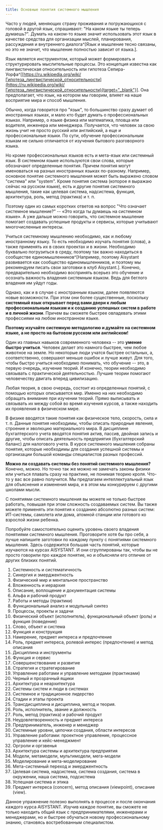 ```yaml
---
title: Основные понятия системного мышления
---
```


Часто у людей, меняющих страну проживания и погружающихся с головой в
другой язык, спрашивают: "На каком языке ты теперь думаешь?". Думать на
каком-то языке значит использовать этот язык в качестве средства для
организации мыслей, планирования, рассуждения и внутреннего
диалога^[Язык и мышление тесно связаны, но это не
значит, что мышление полностью зависит от языка.].

Язык является инструментом, который может формировать и структурировать
мыслительные процессы. Это концепция известна как лингвистическая
относительность или гипотеза
Сепира-Уорфа^[[https://ru.wikipedia.org/wiki/Гипотеза_лингвистической_относительности](https://ru.wikipedia.org/wiki/Гипотеза_лингвистической_относительности){target="_blank"}].
Она предполагает, что язык, на котором мы говорим, влияет на наше
восприятие мира и способ мышления.

Обычно, когда говорится про "язык", то большинство сразу думает об
иностранных языках, и мало кто будет думать о профессиональных языках.
Например, о языке физика или математика, пловца или водителя, инженера
или менеджера. Получается, что человек за свою жизнь учит не просто
русский или английский, а еще и профессиональные языки. По сути,
обучение профессиональным языкам не сильно отличается от изучения
бытового разговорного языка.

Но кроме профессиональных языков есть и мета-язык или системный язык. В
системном языке используются свои слова, которые обозначают определенные
понятия. Причем понятия могут именоваться на разных иностранных языках
по-разному. Например, основное понятие системного мышления может быть
выражено словом "система" или "system". Кроме понятия система (которое я
выражаю сейчас на русском языке), есть и другие понятия системного
мышления, такие как целевая система, надсистема, функция, архитектура,
роль, метод (практика) и т. п.

Поэтому один из самых коротких ответов на вопрос "Что означает системное
мышление?" -- «Это когда ты думаешь на системном языке». А уже дальше
можно говорить, что системное мышление помогает создавать успешные
продукты и сервисы, которые учитывают многочисленные интересы.

Учиться системному мышлению необходимо, как и любому иностранному языку.
То есть необходимо изучать понятия (слова), а также применять их в своих
проектах и в жизни. Необходимо буквально погрузиться в среду, поэтому
так важно находиться в сообществе
единомышленников^[Например, поэтому Aisystant
развивается как сообщество единомышленников, и поэтому мы рекомендуем
писать свои заготовки в клуб Aisystant.]. Конечно,
предварительно необходимо воспринять всерьез это обучение и осознать
важность владения системным языком. Ведь для беглого владения им уйдут
годы.

Однако, как и в случае с иностранным языком, далее появляются новые
возможности. При этом они более существенные, поскольку **системный язык
открывает перед вами двери к любым профессиональным языкам и к созданию
успешных систем в работе и в личной жизни**. Причем вы сможете быстрее
овладевать этими профессиями на любом иностранном языке.

**Поэтому изучайте системную методологию и думайте на системном языке, а
не просто на бытовом русском или английском!**

Один из главных навыков современного человека -- это **умение быстро
учиться**. Человек делает это намного быстрее, чем любое животное на
земле. Но некоторые люди учатся быстрее остальных, а, соответственно,
совершают меньше ошибок и лучше живут. Для того, чтобы быстро учиться
необходимо понимать, что обучение -- это, в первую очередь, изучение
теорий. И конечно, теории необходимо связывать с практической
деятельностью. Лучшие теории помогают человечеству двигать вперед
цивилизацию.

Любая теория, в свою очередь, состоит из определенных понятий, с помощью
которых описывается мир. Именно на них необходимо обращать внимание при
изучении теорий. Прямо выписывать и связывать их между собой во время
изучения курсов, а также находить их проявления в физическом мире.

В физике вводятся такие понятия как физическое тело, скорость, сила и т.
п. Данные понятия необходимы, чтобы описать природные явления, строение
и эволюцию материального мира. В дисциплине бухгалтерского учета
вводятся понятия актив, пассив, двойная запись и другие, чтобы описать
деятельность предприятия (бухгалтерский баланс) для налогового учета. В
курсе системного мышления собраны понятия, которые необходимы для
создания успешной системы и организации большой команды специалистов
разных профессий.

**Можно ли создавать системы без понятий системного мышления?** Конечно,
можно. Но точно так же можно не замечать законы физики или учиться
плавать сразу на практике, не понимая теорию кроля. Что-то у вас все
равно получится. Мы предлагаем интеллектуальный язык для объяснения и
изменения мира, и в этом мы конкурируем с другими школами мысли.

С понятиями системного мышления вы можете не только быстрее работать,
повышая при этом сложность создаваемых систем. Вы также можете применять
эти понятия к созданию абсолютно разных систем: ИТ-системы, самолета или
дома, атомной станции или готового ко взрослой жизни ребенка.

Попробуйте самостоятельно оценить уровень своего владения понятиями
системного мышления. Проговорите хотя бы про себя, а лучше напишите
заготовки по каждому пункту с понятиями системного мышления. Здесь
содержится большая часть понятий, которые изучаются на курсах AISYSTANT.
И они сгруппированы так, чтобы вы не просто говорили про каждое понятие,
но и объясняли его отличие от других близких понятий.

1.  Системность и систематичность
2.  Синергия и эмерджентность
3.  Физический мир и ментальное пространство
4.  Вложенность и иерархия
5.  Описание, воплощение и документация системы
6.  Альфа и рабочий продукт
7.  Работы и методы (практики)
8.  Функциональный анализ и модульный синтез
9.  Процессы, проекты и задачи
10. Физический объект (исполнитель), функциональный объект (роль) и
    функция (поведение)
11. Слово, объект и система
12. Функция и конструкция
13. Намерение, предмет интереса и предпочтение
14. Роль, предмет интереса, ролевой интерес (предпочтение) и метод
    описания
15. Дисциплина и инструменты
16. Функция и сервис
17. Совершенствование и развитие
18. Стратегия и стратегирование
19. Управление работами и управление методами (практиками)
20. Черный и прозрачный ящики
21. Архитектура и неархитектура
22. Системы систем и люди в системах
23. Системное и традиционное лидерство
24. Стадии и этапы проекта
25. Трансдисциплина и дисциплина, метод и теория.
26. Роль, исполнитель, звание и должность
27. Роль, метод (практика) и рабочий продукт
28. Неудовлетворенность и предмет интереса
29. Предприниматель, инженер и менеджер
30. Системные уровни, цепочки создания, области интересов
31. Управление работами: проектное управление, процессное управление и
    кейс-менеджмент
32. Оргроли и оргзвенья
33. Архитектура системы и архитектура предприятия
34. Модели, метамодели, мультимодели, мега-модели
35. Моделирование и мета-моделирование
36. Мета-системный переход и эмерджентность
37. Целевая система, надсистема, система создания, система в окружении,
    наша система, подсистема
38. Успешная система и этика
39. Предмет интереса (concern), метод описания (viewpoint), описание
    (view).

Данное упражнение полезно выполнять в процессе и после окончания каждого
курса AISYSTANT. Изучив каждое понятие, вы сможете не только находить
общий язык с предпринимателями, инженерами и менеджерами, но и быстрее
обучаться новому профессиональному знанию, становясь востребованным
специалистом.
